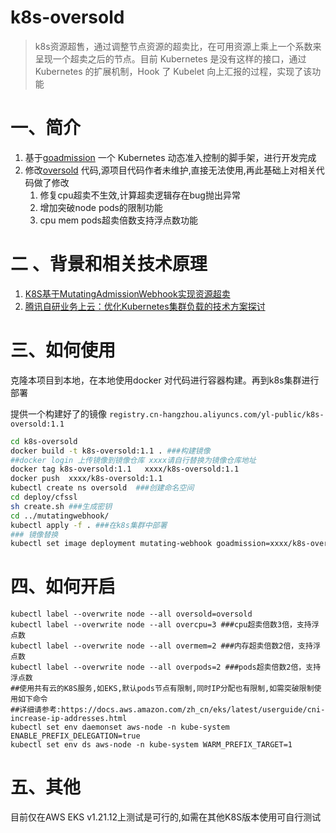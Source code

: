 # k8s-oversold

> k8s资源超售，通过调整节点资源的超卖比，在可用资源上乘上一个系数来呈现一个超卖之后的节点。目前 Kubernetes 是没有这样的接口，通过 Kubernetes 的扩展机制，Hook 了 Kubelet 向上汇报的过程，实现了该功能

# 一、简介

1. 基于[goadmission](https://github.com/mritd/goadmission) 一个 Kubernetes 动态准入控制的脚手架，进行开发完成
2. 修改[oversold](https://github.com/SecondLifter/oversold) 代码,源项目代码作者未维护,直接无法使用,再此基础上对相关代码做了修改
   1. 修复cpu超卖不生效,计算超卖逻辑存在bug抛出异常
   2. 增加突破node pods的限制功能
   3. cpu mem pods超卖倍数支持浮点数功能



# 二 、背景和相关技术原理
1. [K8S基于MutatingAdmissionWebhook实现资源超卖](https://blog.csdn.net/qq_17305249/article/details/105024493)
2. [腾讯自研业务上云：优化Kubernetes集群负载的技术方案探讨](https://cloud.tencent.com/developer/article/1505214)

# 三、如何使用

克隆本项目到本地，在本地使用docker 对代码进行容器构建。再到k8s集群进行部署

提供一个构建好了的镜像 `registry.cn-hangzhou.aliyuncs.com/yl-public/k8s-oversold:1.1`
```bash
cd k8s-oversold
docker build -t k8s-oversold:1.1 . ###构建镜像
##docker login 上传镜像到镜像仓库 xxxx请自行替换为镜像仓库地址
docker tag k8s-oversold:1.1   xxxx/k8s-oversold:1.1
docker push  xxxx/k8s-oversold:1.1
kubectl create ns oversold  ###创建命名空间
cd deploy/cfssl
sh create.sh ###生成密钥
cd ../mutatingwebhook/
kubectl apply -f . ###在k8s集群中部署
### 镜像替换
kubectl set image deployment mutating-webhook goadmission=xxxx/k8s-oversold:1.0 -n oversold
```

# 四、如何开启

 ```shell
 kubectl label --overwrite node --all oversold=oversold  
 kubectl label --overwrite node --all overcpu=3 ###cpu超卖倍数3倍，支持浮点数
 kubectl label --overwrite node --all overmem=2 ###内存超卖倍数2倍，支持浮点数
 kubectl label --overwrite node --all overpods=2 ###pods超卖倍数2倍，支持浮点数
 ##使用共有云的K8S服务,如EKS,默认pods节点有限制,同时IP分配也有限制,如需突破限制使用如下命令
##详细请参考:https://docs.aws.amazon.com/zh_cn/eks/latest/userguide/cni-increase-ip-addresses.html
kubectl set env daemonset aws-node -n kube-system ENABLE_PREFIX_DELEGATION=true
kubectl set env ds aws-node -n kube-system WARM_PREFIX_TARGET=1
 ```

# 五、其他
目前仅在AWS EKS v1.21.12上测试是可行的,如需在其他K8S版本使用可自行测试